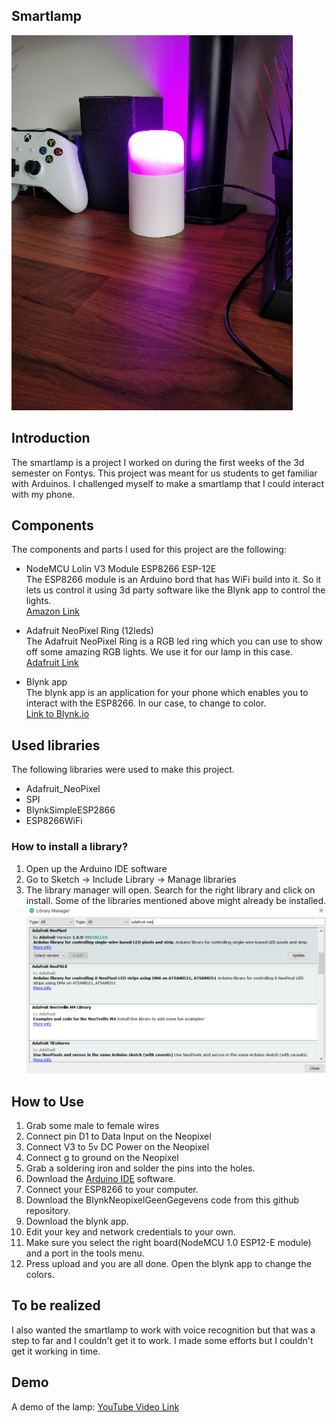 ## Smartlamp
![](lamp.PNG)
## Introduction
The smartlamp is a project I worked on during the first weeks of the 3d semester on Fontys. This project was meant for us students to get familiar with Arduinos. I challenged myself to make a smartlamp that I could interact with my phone.

## Components
The components and parts I used for this project are the following:
* NodeMCU Lolin V3 Module ESP8266 ESP-12E <br>
The ESP8266 module is an Arduino bord that has WiFi build into it. So it lets us control it using 3d party software like the Blynk app to control the lights. <br>
[Amazon Link](https://www.amazon.nl/AZDelivery-NodeMCU-Lolin-V3-Development/dp/B06Y1ZPNMS/ref=sxts_sxwds-bia-wc-rsf-lq2a1_0?__mk_nl_NL=%C3%85M%C3%85%C5%BD%C3%95%C3%91&crid=U3KB89O0UE9O&cv_ct_cx=nodemcu+esp8266&dchild=1&keywords=nodemcu+esp8266&pd_rd_i=B06Y1ZPNMS&pd_rd_r=27419844-79e8-4098-8e28-ef9bfc275d7b&pd_rd_w=IPHGE&pd_rd_wg=VWMV5&pf_rd_p=baafa48b-abec-4e6a-bfde-515b6ca1bdb9&pf_rd_r=GTDPGVWS1HNEZ619RM4P&psc=1&qid=1611345493&sprefix=nodemcu+esp%2Caps%2C160&sr=1-1-569cd1f4-72a6-4f1d-b3c5-cf7f1ae39fbb) <br>

* Adafruit NeoPixel Ring (12leds) <br>
The Adafruit NeoPixel Ring is a RGB led ring which you can use to show off some amazing RGB lights. We use it for our lamp in this case. <br>
[Adafruit Link](https://www.adafruit.com/product/1643)

* Blynk app <br>
The blynk app is an application for your phone which enables you to interact with the ESP8266. In our case, to change to color. <br>
[Link to Blynk.io](https://blynk.io/)

## Used libraries
The following libraries were used to make this project.
* Adafruit_NeoPixel
* SPI
* BlynkSimpleESP2866
* ESP8266WiFi

### How to install a library?
1. Open up the Arduino IDE software
2. Go to Sketch -> Include Library -> Manage libraries
3. The library manager will open. Search for the right library and click on install. Some of the libraries mentioned above might already be installed.
![](libraryAdd.PNG)

## How to Use
1. Grab some male to female wires <br>
2. Connect pin D1 to Data Input on the Neopixel <br>
3. Connect V3 to 5v DC Power on the Neopixel <br>
4. Connect g to ground on the Neopixel <br>
5. Grab a soldering iron and solder the pins into the holes.
6. Download the [Arduino IDE](https://www.arduino.cc/en/software) software.
7. Connect your ESP8266 to your computer.
8. Download the BlynkNeopixelGeenGegevens code from this github repository.
9. Download the blynk app.
10. Edit your key and network credentials to your own.
11. Make sure you select the right board(NodeMCU 1.0 ESP12-E module) and a port in the tools menu.
12. Press upload and you are all done. Open the blynk app to change the colors.


## To be realized
I also wanted the smartlamp to work with voice recognition but that was a step to far and I couldn't get it to work. I made some efforts but I couldn't get it working in time.

## Demo
A demo of the lamp:
[YouTube Video Link](https://youtu.be/Pgk00DX3wDk)
